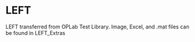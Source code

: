# LEFT
LEFT transferred from OPLab Test Library.
Image, Excel, and .mat files can be found in LEFT_Extras
